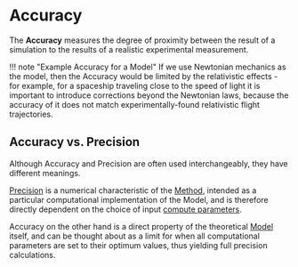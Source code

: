 # Accuracy

The **Accuracy** measures the degree of proximity between the result of a simulation to the results of a realistic experimental measurement.

!!! note "Example Accuracy for a Model"
    If we use Newtonian mechanics as the model, then the Accuracy would be limited by the relativistic effects - for example, for a spaceship traveling close to the speed of light it is important to introduce corrections beyond the Newtonian laws, because the accuracy of it does not match experimentally-found relativistic flight trajectories.

## Accuracy vs. Precision

Although Accuracy and Precision are often used interchangeably, they have different meanings. 

[Precision](../methods/precision.md) is a numerical characteristic of the [Method](../methods/overview.md), intended as a particular computational implementation of the Model, and is therefore directly dependent on the choice of input [compute parameters](../methods/pseudopotential/parameters.md).  

Accuracy on the other hand is a direct property of the theoretical [Model](parameters.md) itself, and can be thought about as a limit for when all computational parameters are set to their optimum values, thus yielding full precision calculations. 
